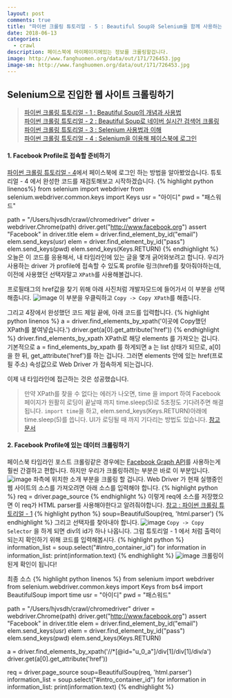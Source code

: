 ```yaml
---
layout: post
comments: true
title: "파이썬 크롤링 튜토리얼 - 5 : Beautiful Soup와 Selenium을 함께 사용하는 방법"
date: 2018-06-13
categories:
  - crawl
description: 페이스북에 마이페이지에있는 정보를 크롤링할겁니다.
image: http://www.fanghuomen.org/data/out/171/726453.jpg
image-sm: http://www.fanghuomen.org/data/out/171/726453.jpg
---
```

## Selenium으로 진입한 웹 사이트 크롤링하기
> [파이썬 크롤링 튜토리얼 - 1 : Beautiful Soup의 개념과 사용법](/2018/06/09/python-crawling-1/)<br>
> [파이썬 크롤링 튜토리얼 - 2 : Beautiful Soup로 네이버 실시간 검색어 크롤링](/2018/06/10/python-crawling-2/)<br>
> [파이썬 크롤링 튜토리얼 - 3 : Selenium 사용법과 이해](2018/06/12/python-crawling-selenium-1/)<br>
> [파이썬 크롤링 튜토리얼 - 4 : Selenium을 이용해 페이스북에 로그인](/2018/06/12/python-crawling-selenium-2/)

#### 1. Facebook Profile로 접속할 준비하기
[파이썬 크롤링 튜토리얼 - 4](/2018/06/12/python-crawling-selenium-2/)에서 페이스북에 로그인 하는 방법을 알아봤었습니다.
튜토리얼 - 4 에서 완성한 코드를 재검토해보고 시작하겠습니다. 
{% highlight python linenos%}
from selenium import webdriver
from selenium.webdriver.common.keys import Keys
usr = "아이디"
pwd = "패스워드"

path = "/Users/hjvsdh/crawl/chromedriver"
driver = webdriver.Chrome(path)
driver.get("http://www.facebook.org")
assert "Facebook" in driver.title
elem = driver.find_element_by_id("email")
elem.send_keys(usr)
elem = driver.find_element_by_id("pass")
elem.send_keys(pwd)
elem.send_keys(Keys.RETURN)
{% endhighlight %}
오늘은 이 코드를 응용해서, 내 타임라인에 있는 글을 몇개 긁어와보려고 합니다. 우리가 사용하는 driver 가 profile에 접속할 수 있도록 profile 링크(href)를 찾아줘야하는데, 이전에 사용했던 선택자말고 `XPath`를 사용해볼겁니다.

프로필태그의 href값을 찾기 위해 아래 사진처럼 개발자모드에 들어가서 이 부분을 선택해줍니다.
![image](https://user-images.githubusercontent.com/39974109/41325353-b99e94b6-6ef4-11e8-93ca-59d9ecca5e7c.png)
이 부분을 우클릭하고 `Copy -> Copy XPath`를 해줍니다.

그리고 4장에서 완성했던 코드 제일 끝에, 아래 코드를 입력합니다.
{% highlight python linenos %}
a = driver.find_elements_by_xpath('이곳에 Copy했던 XPath를 붙여넣습니다.')
driver.get(a[0].get_attribute('href'))
{% endhighlight %}
driver.find_elements_by_xpath XPath로 해당 elements 를 가져오는 겁니다. 기본적으로 a = find_elements_by_xpath 를 하게되면 a 는 list 상태가 되므로, a[0]을 한 뒤, get_attribute('href')를 하는 겁니다. 그러면 elements 안에 있는 href(프로필 주소) 속성값으로 Web Driver 가 접속하게 되는겁니다. 

이제 내 타임라인에 접근하는 것은 성공했습니다.

> 만약 XPath를 찾을 수 없다는 에러가 나오면, time 을 import 하여 Facebook 페이지가 원활히 로딩이 끝날때 까지 time.sleep(5)로 5초정도 기다려주면 해결됩니다. `import time`을 하고, elem.send_keys(Keys.RETURN)아래에 time.sleep(5)를 씁니다. UI가 로딩될 때 까지 기다리는 방법도 있습니다. [참고 문서](http://selenium-python.readthedocs.io/waits.html)

#### 2. Facebook Profile에 있는 데이터 크롤링하기
페이스북 타임라인 포스트 크롤링같은 경우에는 [Facebook Graph API](https://developers.facebook.com/docs/graph-api/?locale=ko_KR)를 사용하는게 훨씬 간결하고 편합니다. 하지만 우리가 크롤링하려는 부분은 바로 이 부분입니다.
![image](https://user-images.githubusercontent.com/39974109/41327261-bc0cfefa-6efd-11e8-9abd-a40bff4114f0.png)
좌측에 위치한 소개 부분을 크롤링 할 겁니다. Web Driver 가 현재 실행중인 웹 사이트의 소스를 가져오려면 아래 소스를 입력해야 합니다.
{% highlight python %}
req = driver.page_source
{% endhighlight %}
이렇게 req에 소스를 저장했으면 이 req가 HTML parser를 사용해야한다고 알려줘야합니다. [참고 : 파이썬 크롤링 튜토리얼 - 1](/2018/06/09/python-crawling-1/)
{% highlight python %}
soup=BeautifulSoup(req, 'html.parser')
{% endhighlight %}
그리고 선택자를 찾아내야 합니다. 
![image](https://user-images.githubusercontent.com/39974109/41327433-6a5ebffc-6efe-11e8-93bc-c3c7b554957e.png)
`Copy -> Copy Selector` 을 하게 되면 div의 id가 하나 나옵니다. 그럼 튜토리얼 - 1 에서 처럼 출력이 되는지 확인하기 위해 코드를 입력해봅시다.
{% highlight python %}
information_list = soup.select("#intro_container_id")
for information in information_list:
	print(information.text)
{% endhighlight %}
![image](https://user-images.githubusercontent.com/39974109/41327533-d64ed58a-6efe-11e8-8688-5febd0b61725.png)
크롤링이 된게 확인이 됩니다! 


최종 소스
{% highlight python linenos %}
from selenium import webdriver
from selenium.webdriver.common.keys import Keys
from bs4 import BeautifulSoup
import time
usr = "아이디"
pwd = "패스워드"

path = "/Users/hjvsdh/crawl/chromedriver"
driver = webdriver.Chrome(path)
driver.get("http://www.facebook.org")
assert "Facebook" in driver.title
elem = driver.find_element_by_id("email")
elem.send_keys(usr)
elem = driver.find_element_by_id("pass")
elem.send_keys(pwd)
elem.send_keys(Keys.RETURN)

a = driver.find_elements_by_xpath('//*[@id="u_0_a"]/div[1]/div[1]/div/a')
driver.get(a[0].get_attribute('href'))

req = driver.page_source
soup=BeautifulSoup(req, 'html.parser')
information_list = soup.select("#intro_container_id")
for information in information_list:
	print(information.text)
{% endhighlight %}
